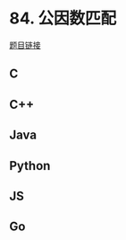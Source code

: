 # 84. 公因数匹配

[题目链接](https://kamacoder.com/problempage.php?pid=1124)

## C

## C++

## Java

## Python

## JS

## Go
